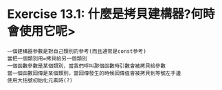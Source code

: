 # Exercise 13.1: 什麼是拷貝建構器?何時會使用它呢>
```
一個建構器參數是對自己類別的參考(而且通常是const參考)
當把一個類別用=拷貝給另一個類別
一個函數參數是某個類別，當我們呼叫那個函數時引數會被拷貝給參數
當一個函數回傳是某個類別，當回傳發生的時候回傳值會被拷貝到等號左手邊
使用大括號初始化元素時(?)
```